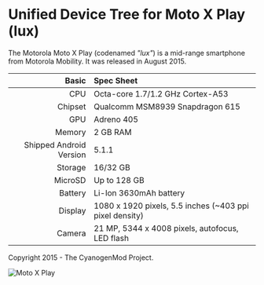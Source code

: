 Unified Device Tree for Moto X Play (lux)
===========================================

The Motorola Moto X Play (codenamed _"lux"_) is a mid-range smartphone from Motorola Mobility.
It was released in August 2015.

Basic   | Spec Sheet
-------:|:-------------------------
CPU     | Octa-core 1.7/1.2 GHz Cortex-A53
Chipset | Qualcomm MSM8939 Snapdragon 615
GPU     | Adreno 405
Memory  | 2 GB RAM
Shipped Android Version | 5.1.1
Storage | 16/32 GB
MicroSD | Up to 128 GB
Battery | Li-Ion 3630mAh battery
Display | 1080 x 1920 pixels, 5.5 inches (~403 ppi pixel density)
Camera  | 21 MP, 5344 x 4008 pixels, autofocus, LED flash

Copyright 2015 - The CyanogenMod Project.

![Moto X Play](https://cdn2.gsmarena.com/vv/pics/motorola/moto-x-play-1.jpg "Moto X Play")
